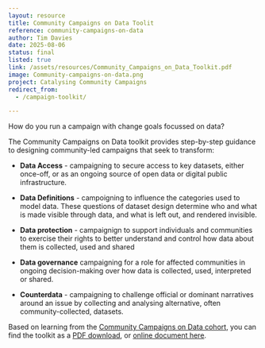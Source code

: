 ```yaml
---
layout: resource
title: Community Campaigns on Data Toolit
reference: community-campaigns-on-data
author: Tim Davies
date: 2025-08-06
status: final
listed: true
link: /assets/resources/Community_Campaigns_on_Data_Toolkit.pdf
image: Community-campaigns-on-data.png
project: Catalysing Community Campaigns
redirect_from:
  - /campaign-toolkit/

---
```


How do you run a campaign with change goals focussed on data? 

The Community Campaigns on Data toolkit provides step-by-step guidance to designing community-led campaigns that seek to transform:

* **Data Access** - campaigning to secure access to key datasets, either once-off, or as an ongoing source of open data or digital public infrastructure.

* **Data Definitions** - campoigning to influence the categories used to model data. These questions of dataset design determine who and what is made visible through data, and what is left out, and rendered invisible.

* **Data protection** - campaignign to support individuals and communities to exercise their rights to better understand and control how data about them is collected, used and shared

* **Data governance** campaigning for a role for affected communities in ongoing decision-making over how data is collected, used, interpreted or shared.

* **Counterdata** - campaigning to challenge official or dominant narratives around an issue by collecting and analysing alternative, often community-collected, datasets.

Based on learning from the [Community Campaigns on Data cohort](https://connectedbydata.org/projects/2023-catalysing-communities), you can find the toolkit as a [PDF download](/assets/resources/Community_Campaigns_on_Data_Toolkit.pdf), or [online document here](https://docs.google.com/document/d/1nnBDI-BIgG4B3WEYKSog2-yJEXpw7OIglBHXDap-q1g/edit?tab=t.0).
